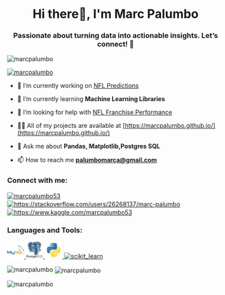 <h1 align="center">Hi there👋, I'm Marc Palumbo</h1>
<h3 align="center">Passionate about turning data into actionable insights. Let’s connect! 🤝</h3>

<p align="left"> <img src="https://komarev.com/ghpvc/?username=marcpalumbo&label=Profile%20views&color=0e75b6&style=flat" alt="marcpalumbo" /> </p>

<p align="left"> <a href="https://github.com/ryo-ma/github-profile-trophy"><img src="https://github-profile-trophy.vercel.app/?username=marcpalumbo" alt="marcpalumbo" /></a> </p>

- 🔭 I’m currently working on [NFL Predictions](https://github.com/marcpalumbo/NFL_Predictions)

- 🌱 I’m currently learning **Machine Learning Libraries**

- 🤝 I’m looking for help with [NFL Franchise Performance](https://public.tableau.com/app/profile/marc.palumbo/viz/NFLFranchisePerformance/FranchiseSuccessDashboard)

- 👨‍💻 All of my projects are available at [https://marcpalumbo.github.io/](https://marcpalumbo.github.io/)

- 💬 Ask me about **Pandas, Matplotlib,Postgres SQL**

- 📫 How to reach me **palumbomarca@gmail.com**

<h3 align="left">Connect with me:</h3>
<p align="left">
<a href="https://linkedin.com/in/marcpalumbo53" target="blank"><img align="center" src="https://raw.githubusercontent.com/rahuldkjain/github-profile-readme-generator/master/src/images/icons/Social/linked-in-alt.svg" alt="marcpalumbo53" height="30" width="40" /></a>
<a href="https://stackoverflow.com/users/https://stackoverflow.com/users/26268137/marc-palumbo" target="blank"><img align="center" src="https://raw.githubusercontent.com/rahuldkjain/github-profile-readme-generator/master/src/images/icons/Social/stack-overflow.svg" alt="https://stackoverflow.com/users/26268137/marc-palumbo" height="30" width="40" /></a>
<a href="https://kaggle.com/https://www.kaggle.com/marcpalumbo53" target="blank"><img align="center" src="https://raw.githubusercontent.com/rahuldkjain/github-profile-readme-generator/master/src/images/icons/Social/kaggle.svg" alt="https://www.kaggle.com/marcpalumbo53" height="30" width="40" /></a>
</p>

<h3 align="left">Languages and Tools:</h3>
<p align="left"> <a href="https://www.mysql.com/" target="_blank" rel="noreferrer"> <img src="https://raw.githubusercontent.com/devicons/devicon/master/icons/mysql/mysql-original-wordmark.svg" alt="mysql" width="40" height="40"/> </a> <a href="https://www.postgresql.org" target="_blank" rel="noreferrer"> <img src="https://raw.githubusercontent.com/devicons/devicon/master/icons/postgresql/postgresql-original-wordmark.svg" alt="postgresql" width="40" height="40"/> </a> <a href="https://www.python.org" target="_blank" rel="noreferrer"> <img src="https://raw.githubusercontent.com/devicons/devicon/master/icons/python/python-original.svg" alt="python" width="40" height="40"/> </a> <a href="https://scikit-learn.org/" target="_blank" rel="noreferrer"> <img src="https://upload.wikimedia.org/wikipedia/commons/0/05/Scikit_learn_logo_small.svg" alt="scikit_learn" width="40" height="40"/> </a> </p>

<p><img align="left" src="https://github-readme-stats.vercel.app/api/top-langs?username=marcpalumbo&show_icons=true&locale=en&layout=compact" alt="marcpalumbo" /></p>

<p>&nbsp;<img align="center" src="https://github-readme-stats.vercel.app/api?username=marcpalumbo&show_icons=true&locale=en" alt="marcpalumbo" /></p>

<p><img align="center" src="https://github-readme-streak-stats.herokuapp.com/?user=marcpalumbo&" alt="marcpalumbo" /></p>
